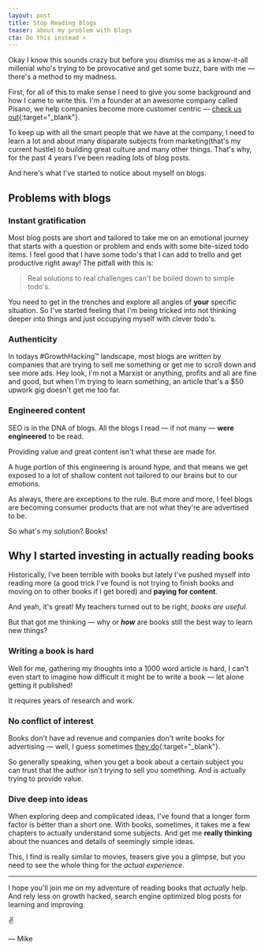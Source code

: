 ```yaml
---
layout: post
title: Stop Reading Blogs
teaser: about my problem with blogs
cta: Do this instead »
---
```


Okay I know this sounds crazy but before you dismiss me as a know-it-all millenial who's trying to be provocative and get some buzz, bare with me — there's a method to my madness.

First, for all of this to make sense I need to give you some background and how I came to write this. I'm a founder at an awesome company called Pisano, we help companies become more customer centric — [check us out](https://www.pisano.co){:target="_blank"}.

To keep up with all the smart people that we have at the company, I need to learn a lot and about many disparate subjects from marketing(that's my current hustle) to building great culture and many other things. That's why, for the past 4 years I've been reading lots of blog posts.

And here's what I've started to notice about myself on blogs.

## Problems with blogs

### Instant gratification

Most blog posts are short and tailored to take me on an emotional journey that starts with a question or problem and ends with some bite-sized todo items. I feel good that I have some todo's that I can add to trello and get productive right away! The pitfall with this is:

> Real solutions to real challenges can't be boiled down to simple todo's.

You need to get in the trenches and explore all angles of **your** specific situation. So I've started feeling that I'm being tricked into not thinking deeper into things and just occupying myself with clever todo's.

### Authenticity

In todays #GrowthHacking™ landscape, most blogs are written by companies that are trying to sell me something or get me to scroll down and see more ads. Hey look, I'm not a Marxist or anything, profits and all are fine and good, but when I'm trying to learn something, an article that's a $50 upwork gig doesn't get me too far.

### Engineered content

SEO is in the DNA of blogs. All the blogs I read — if not many — **were engineered** to be read.

Providing value and great content isn't what these are made for.

A huge portion of this engineering is around hype, and that means we get exposed to a lot of shallow content not tailored to our brains but to our emotions.

As always, there are exceptions to the rule. But more and more, I feel blogs are becoming consumer products that are not what they're are advertised to be.

So what's my solution? Books!

## Why I started investing in actually reading books

Historically, I've been terrible with books but lately I've pushed myself into reading more (a good trick I've found is not trying to finish books and moving on to other books if I get bored) and **paying for content**.

And yeah, it's great! My teachers turned out to be right, *books are useful*.

But that got me thinking — why or **_how_** are books still the best way to learn new things?

### Writing a book is hard

Well for me, gathering my thoughts into a 1000 word article is hard, I can't even start to imagine how difficult it might be to write a book — let alone getting it published!

It requires years of research and work.

### No conflict of interest 

Books don't have ad revenue and companies don't write books for advertising — well, I guess sometimes [they do](https://www.apple.com/designed-by-apple/){:target="_blank"}.

So generally speaking, when you get a book about a certain subject you can trust that the author isn't trying to sell you something. And is actually trying to provide value.

### Dive deep into ideas

When exploring deep and complicated ideas, I've found that a longer form factor is better than a short one. With books, sometimes, it takes me a few chapters to actually understand some subjects. And get me **really thinking** about the nuances and details of seemingly simple ideas.

This, I find is really similar to movies, teasers give you a glimpse, but you need to see the whole thing for the *actual experience*.

---

I hope you'll join me on my adventure of reading books that *actually* help. And rely less on growth hacked, search engine optimized blog posts for learning and improving.

✌️

— Mike
